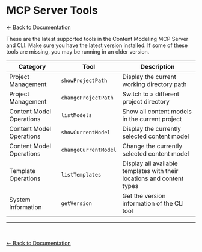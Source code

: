 # MCP Server Tools
[<- Back to Documentation](../README.md)

These are the latest supported tools in the Content Modeling MCP Server and CLI.  Make sure you have the latest version installed. If some of these tools are missing, you may be running in an older version.

| Category                 | Tool                 | Description                                                            |
| ------------------------ | -------------------- | ---------------------------------------------------------------------- |
| Project Management       | `showProjectPath`    | Display the current working directory path                             |
| Project Management       | `changeProjectPath`  | Switch to a different project directory                                |
| Content Model Operations | `listModels`         | Show all content models in the current project                         |
| Content Model Operations | `showCurrentModel`   | Display the currently selected content model                           |
| Content Model Operations | `changeCurrentModel` | Change the currently selected content model                            |
| Template Operations      | `listTemplates`      | Display all available templates with their locations and content types |
| System Information       | `getVersion`         | Get the version information of the CLI tool                            |


---
<br>

[<- Back to Documentation](../README.md)
